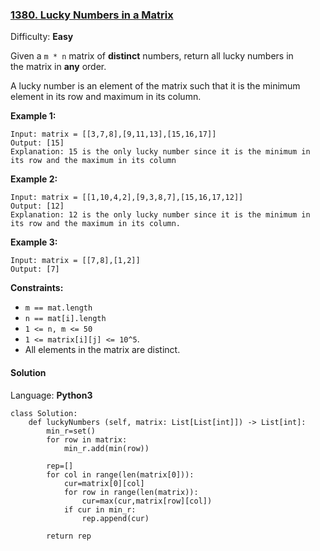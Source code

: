 ### [1380\. Lucky Numbers in a Matrix](https://leetcode.com/problems/lucky-numbers-in-a-matrix/)

Difficulty: **Easy**


Given a `m * n` matrix of **distinct** numbers, return all lucky numbers in the matrix in **any** order.

A lucky number is an element of the matrix such that it is the minimum element in its row and maximum in its column.

**Example 1:**

```
Input: matrix = [[3,7,8],[9,11,13],[15,16,17]]
Output: [15]
Explanation: 15 is the only lucky number since it is the minimum in its row and the maximum in its column
```

**Example 2:**

```
Input: matrix = [[1,10,4,2],[9,3,8,7],[15,16,17,12]]
Output: [12]
Explanation: 12 is the only lucky number since it is the minimum in its row and the maximum in its column.
```

**Example 3:**

```
Input: matrix = [[7,8],[1,2]]
Output: [7]
```

**Constraints:**

*   `m == mat.length`
*   `n == mat[i].length`
*   `1 <= n, m <= 50`
*   `1 <= matrix[i][j] <= 10^5`.
*   All elements in the matrix are distinct.


#### Solution

Language: **Python3**

```python3
class Solution:
    def luckyNumbers (self, matrix: List[List[int]]) -> List[int]:
        min_r=set()
        for row in matrix:
            min_r.add(min(row))
            
        rep=[]
        for col in range(len(matrix[0])):
            cur=matrix[0][col]
            for row in range(len(matrix)):
                cur=max(cur,matrix[row][col])
            if cur in min_r:
                rep.append(cur)
                
        return rep
```
